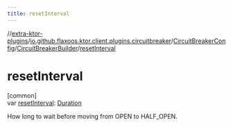 ```yaml
---
title: resetInterval
---
```

//[extra-ktor-plugins](../../../../index.md)/[io.github.flaxoos.ktor.client.plugins.circuitbreaker](../../index.md)/[CircuitBreakerConfig](../index.md)/[CircuitBreakerBuilder](index.md)/[resetInterval](reset-interval.md)



# resetInterval



[common]\
var [resetInterval](reset-interval.md): [Duration](https://kotlinlang.org/api/latest/jvm/stdlib/kotlin.time/-duration/index.md)



How long to wait before moving from OPEN to HALF_OPEN.




